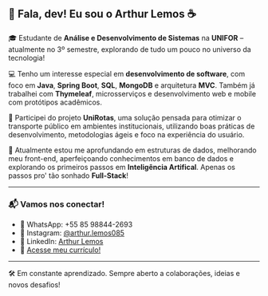## 👋 Fala, dev! Eu sou o Arthur Lemos ☕

🎓 Estudante de **Análise e Desenvolvimento de Sistemas** na **UNIFOR** – atualmente no 3º semestre, explorando de tudo um pouco no universo da tecnologia!

💻 Tenho um interesse especial em **desenvolvimento de software**, com foco em **Java**, **Spring Boot**, **SQL**, **MongoDB** e arquitetura **MVC**. Também já trabalhei com **Thymeleaf**, microsserviços e desenvolvimento web e mobile com protótipos acadêmicos.

🚀 Participei do projeto **UniRotas**, uma solução pensada para otimizar o transporte público em ambientes institucionais, utilizando boas práticas de desenvolvimento, metodologias ágeis e foco na experiência do usuário.

🔎 Atualmente estou me aprofundando em estruturas de dados, melhorando meu front-end, aperfeiçoando conhecimentos em banco de dados e explorando os primeiros passos em **Inteligência Artifical**. Apenas os passos pro' tão sonhado **Full-Stack**!

---

### 📬 Vamos nos conectar!

- 📱 WhatsApp: +55 85 98844-2693  
- 📸 Instagram: [@arthur.lemos085](https://instagram.com/arthur.lemos085)  
- 💼 LinkedIn: [Arthur Lemos](https://www.linkedin.com/in/arthur-lemos-5983112ab/)  
- 📄 [Acesse meu currículo!](https://github.com/arthur-niar/arthur-niar/blob/main/curriculo-arthur-lemos.pdf)  

---

🛠️ Em constante aprendizado. Sempre aberto a colaborações, ideias e novos desafios!
